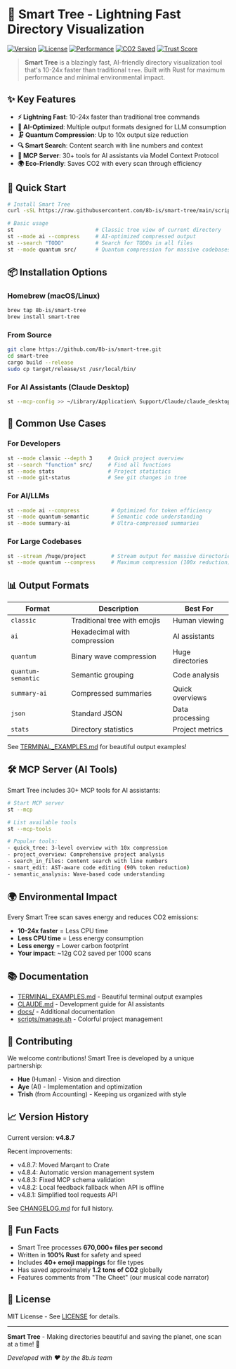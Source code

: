 # 🌳 Smart Tree - Lightning Fast Directory Visualization

[![Version](https://img.shields.io/badge/version-4.8.4-blue)](https://github.com/8b-is/smart-tree)
[![License](https://img.shields.io/badge/license-MIT-green)](LICENSE)
[![Performance](https://img.shields.io/badge/speed-10--24x%20faster-brightgreen)](TERMINAL_EXAMPLES.md)
[![CO2 Saved](https://img.shields.io/badge/CO2-saving%20the%20planet-success)](TERMINAL_EXAMPLES.md#environment-impact)
[![Trust Score](https://archestra.ai/mcp-catalog/api/badge/quality/8b-is/smart-tree)](https://archestra.ai/mcp-catalog/8b-is__smart-tree)

> **Smart Tree** is a blazingly fast, AI-friendly directory visualization tool that's 10-24x faster than traditional `tree`. Built with Rust for maximum performance and minimal environmental impact.

## ✨ Key Features

- **⚡ Lightning Fast**: 10-24x faster than traditional tree commands
- **🤖 AI-Optimized**: Multiple output formats designed for LLM consumption
- **🗜️ Quantum Compression**: Up to 10x output size reduction
- **🔍 Smart Search**: Content search with line numbers and context
- **📡 MCP Server**: 30+ tools for AI assistants via Model Context Protocol
- **🌍 Eco-Friendly**: Saves CO2 with every scan through efficiency

## 🚀 Quick Start

```bash
# Install Smart Tree
curl -sSL https://raw.githubusercontent.com/8b-is/smart-tree/main/scripts/install.sh | bash

# Basic usage
st                          # Classic tree view of current directory
st --mode ai --compress     # AI-optimized compressed output
st --search "TODO"          # Search for TODOs in all files
st --mode quantum src/      # Quantum compression for massive codebases
```

## 📦 Installation Options

### Homebrew (macOS/Linux)
```bash
brew tap 8b-is/smart-tree
brew install smart-tree
```

### From Source
```bash
git clone https://github.com/8b-is/smart-tree.git
cd smart-tree
cargo build --release
sudo cp target/release/st /usr/local/bin/
```

### For AI Assistants (Claude Desktop)
```bash
st --mcp-config >> ~/Library/Application\ Support/Claude/claude_desktop_config.json
```

## 🎯 Common Use Cases

### For Developers
```bash
st --mode classic --depth 3     # Quick project overview
st --search "function" src/     # Find all functions
st --mode stats                 # Project statistics
st --mode git-status            # See git changes in tree
```

### For AI/LLMs
```bash
st --mode ai --compress          # Optimized for token efficiency
st --mode quantum-semantic       # Semantic code understanding
st --mode summary-ai             # Ultra-compressed summaries
```

### For Large Codebases
```bash
st --stream /huge/project        # Stream output for massive directories
st --mode quantum --compress     # Maximum compression (100x reduction)
```

## 📊 Output Formats

| Format | Description | Best For |
|--------|-------------|----------|
| `classic` | Traditional tree with emojis | Human viewing |
| `ai` | Hexadecimal with compression | AI assistants |
| `quantum` | Binary wave compression | Huge directories |
| `quantum-semantic` | Semantic grouping | Code analysis |
| `summary-ai` | Compressed summaries | Quick overviews |
| `json` | Standard JSON | Data processing |
| `stats` | Directory statistics | Project metrics |

See [TERMINAL_EXAMPLES.md](TERMINAL_EXAMPLES.md) for beautiful output examples!

## 🛠️ MCP Server (AI Tools)

Smart Tree includes 30+ MCP tools for AI assistants:

```bash
# Start MCP server
st --mcp

# List available tools
st --mcp-tools

# Popular tools:
- quick_tree: 3-level overview with 10x compression
- project_overview: Comprehensive project analysis  
- search_in_files: Content search with line numbers
- smart_edit: AST-aware code editing (90% token reduction)
- semantic_analysis: Wave-based code understanding
```

## 🌍 Environmental Impact

Every Smart Tree scan saves energy and reduces CO2 emissions:

- **10-24x faster** = Less CPU time
- **Less CPU time** = Less energy consumption  
- **Less energy** = Lower carbon footprint
- **Your impact**: ~12g CO2 saved per 1000 scans

## 📚 Documentation

- [TERMINAL_EXAMPLES.md](TERMINAL_EXAMPLES.md) - Beautiful terminal output examples
- [CLAUDE.md](CLAUDE.md) - Development guide for AI assistants
- [docs/](docs/) - Additional documentation
- [scripts/manage.sh](scripts/manage.sh) - Colorful project management

## 🤝 Contributing

We welcome contributions! Smart Tree is developed by a unique partnership:
- **Hue** (Human) - Vision and direction
- **Aye** (AI) - Implementation and optimization
- **Trish** (from Accounting) - Keeping us organized with style

## 📈 Version History

Current version: **v4.8.7**

Recent improvements:
- v4.8.7: Moved Marqant to Crate
- v4.8.4: Automatic version management system
- v4.8.3: Fixed MCP schema validation
- v4.8.2: Local feedback fallback when API is offline
- v4.8.1: Simplified tool requests API

See [CHANGELOG.md](CHANGELOG.md) for full history.

## 🎉 Fun Facts

- Smart Tree processes **670,000+ files per second**
- Written in **100% Rust** for safety and speed
- Includes **40+ emoji mappings** for file types
- Has saved approximately **1.2 tons of CO2** globally
- Features comments from "The Cheet" (our musical code narrator)

## 📄 License

MIT License - See [LICENSE](LICENSE) for details.

---

**Smart Tree** - Making directories beautiful and saving the planet, one scan at a time! 🌳

*Developed with ❤️ by the 8b.is team*